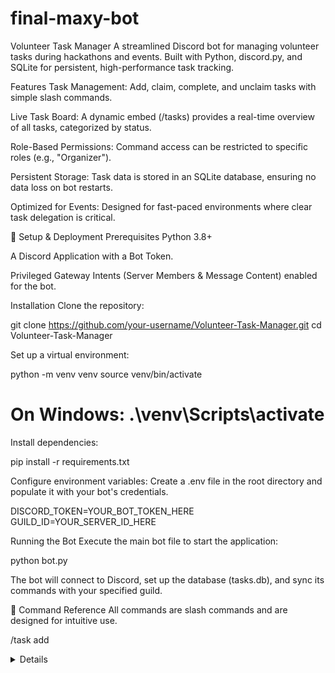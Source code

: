 # final-maxy-bot
Volunteer Task Manager
A streamlined Discord bot for managing volunteer tasks during hackathons and events. Built with Python, discord.py, and SQLite for persistent, high-performance task tracking.

Features
Task Management: Add, claim, complete, and unclaim tasks with simple slash commands.

Live Task Board: A dynamic embed (/tasks) provides a real-time overview of all tasks, categorized by status.

Role-Based Permissions: Command access can be restricted to specific roles (e.g., "Organizer").

Persistent Storage: Task data is stored in an SQLite database, ensuring no data loss on bot restarts.

Optimized for Events: Designed for fast-paced environments where clear task delegation is critical.

🚀 Setup & Deployment
Prerequisites
Python 3.8+

A Discord Application with a Bot Token.

Privileged Gateway Intents (Server Members & Message Content) enabled for the bot.

Installation
Clone the repository:

git clone https://github.com/your-username/Volunteer-Task-Manager.git
cd Volunteer-Task-Manager

Set up a virtual environment:

python -m venv venv
source venv/bin/activate
# On Windows: .\venv\Scripts\activate

Install dependencies:

pip install -r requirements.txt

Configure environment variables:
Create a .env file in the root directory and populate it with your bot's credentials.

DISCORD_TOKEN=YOUR_BOT_TOKEN_HERE
GUILD_ID=YOUR_SERVER_ID_HERE

Running the Bot
Execute the main bot file to start the application:

python bot.py

The bot will connect to Discord, set up the database (tasks.db), and sync its commands with your specified guild.

🤖 Command Reference
All commands are slash commands and are designed for intuitive use.

/task add <details>: Creates a new task.

/task claim <task_id>: Claims an active task.

/task done <task_id>: Marks a claimed task as complete.

/task unclaim <task_id>: Releases a claimed task, making it active again.

/tasks: Displays the main task board embed.
